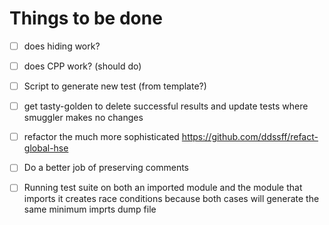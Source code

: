 # Things to be done

- [ ] does hiding work?

- [ ] does CPP work? (should do)

- [ ] Script to generate new test (from template?)

- [ ] get tasty-golden to delete successful results and update tests where
  smuggler makes no changes

- [ ] refactor the much more sophisticated https://github.com/ddssff/refact-global-hse

- [ ] Do a better job of preserving comments

- [ ] Running test suite on both an imported module and the module that imports
  it creates race conditions because both cases will generate the same minimum
  imprts dump file
